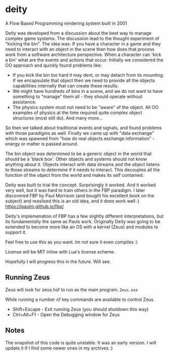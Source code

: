 # deity
A Flow Based Programming rendering system built in 2001

Deity was developed from a discussion about the best way to manage complex game systems. The discussion lead to the thought experiment of "kicking the bin". The idea was: If you have a character in a game and they need to interact with an object in the scene then how does that process work from a software architecture perspective. When a character can 'kick a bin' what are the events and actions that occur. Initially we considered the OO approach and quickly found problems like:
- If you kick the bin too hard it may dent, or may detach from its mounting. If we encapsulate that object then we need to provide all the objects capabilities internally that can create these results.
- We might have hundreds of bins in a scene, and we do not want to have something to "manage" them all - they should operate without assistance.
- The physics system must not need to be "aware" of the object. All OO examples of physics at the time required quite complex object structures (most still do). 
And many more...

So then we talked about traditional events and signals, and found problems with those paradigms as well. Finally we came up with "data exchange" which was spawned from "how do real objects exchange information" - energy or matter is passed around. 

The bin object was determined to be a generic object in the world that should be a 'black box'. Other objects and systems should not know anything about it. Objects interact with data streams and the object listens to those streams to determine if it needs to interact. This decouples all the function of the object from the world and makes its self contained.

Deity was built to trial the concept. Surprisingly it worked. And it worked very well, but it was hard to train others in the FBP paradigm. I later discovered FBP by Paul Morrison (and bought his excellent book on the subject) and reaslised this is an old idea, and it does work well :)
https://jpaulm.github.io/fbp/

Deity's implemenation of FBP has a few slightly different interpretations, but its fundamentally the same as Pauls work. Originally Deity was going to be extended to become more like an OS with a kernel (Zeus) and modules to support it. 

Feel free to use this as you want. Im not sure it even compiles :)

License will be MIT inline with Lua's license scheme. 

Hopefully I will progress this in the future. Will see.


## Running Zeus
Zeus will look for zeus.hsf to run as the main program. 
```Zeus.exe```

While running a number of key commands are available to control Zeus.
- Shift+Escape - Exit running Zeus (you should shutdown this way)
- Ctrl+Alt+F1  - Open the Debugging window for Zeus

## Notes
The snapshot of this code is quite unstable. It was an early version. I will update it if I find some newer ones in my archives :)
